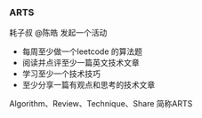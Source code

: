 ### ARTS

耗子叔 @陈皓 发起一个活动

- 每周至少做一个leetcode 的算法题
- 阅读并点评至少一篇英文技术文章
- 学习至少一个技术技巧
- 至少分享一篇有观点和思考的技术文章   

Algorithm、Review、Technique、Share 简称ARTS
